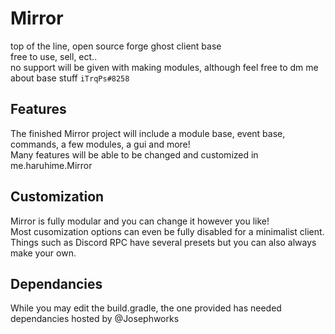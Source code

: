 # Mirror
top of the line, open source forge ghost client base  
free to use, sell, ect..  
no support will be given with making modules, although feel free to dm me about base stuff `iTrqPs#8258`
  
## Features  
The finished Mirror project will include a module base, event base, commands, a few modules, a gui and more!  
Many features will be able to be changed and customized in me.haruhime.Mirror  

## Customization  
Mirror is fully modular and you can change it however you like!  
Most cusomization options can even be fully disabled for a minimalist client.  
Things such as Discord RPC have several presets but you can also always make your own.

## Dependancies  
While you may edit the build.gradle, the one provided has needed dependancies hosted by @Josephworks
